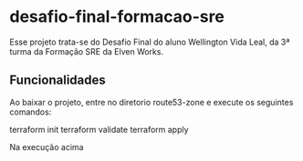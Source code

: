# desafio-final-formacao-sre

Esse projeto trata-se do Desafio Final do aluno Wellington Vida Leal, da 3ª turma da Formação SRE da Elven Works.

## Funcionalidades

Ao baixar o projeto, entre no diretorio route53-zone e execute os seguintes comandos:

terraform init
terraform validate
terraform apply

Na execução acima